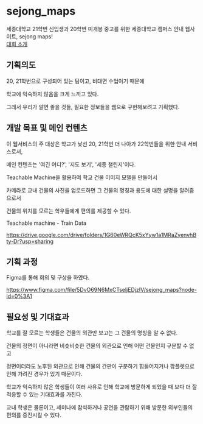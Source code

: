 # sejong_maps
세종대학교 21학번 신입생과 20학번 미개봉 중고를 위한 세종대학교 캠퍼스 안내 웹사이트, sejong maps!    
[대회 소개](https://do.sejong.ac.kr/ko/program/all/view/1737/description)


## 기획의도
20, 21학번으로 구성되어 있는 팀이고, 비대면 수업이기 때문에 

학교에 익숙하지 않음을 크게 느끼고 있다. 

그래서 우리가 알면 좋을 것들, 필요한 정보들을 웹으로 구현해보려고 기획했다.

## 개발 목표 및 메인 컨텐츠

이 웹서비스의 주 대상은 학교가 낯선 20, 21학번 더 나아가 22학번들을 위한 안내 서비스로서,

메인 컨텐츠는 '여긴 어디?', '지도 보기', '세종 챌린지'이다.

Teachable Machine을 활용하여 학교 건물 이미지 모델을 만들어서

카메라로 교내 건물의 사진을 업로드하면 그 건물의 명칭과 용도에 대한 설명을 알려줌으로서

건물의 위치를 모르는 학우들에게 편의를 제공할 수 있다.

Teachable machine - Train Data

https://drive.google.com/drive/folders/1G60eWRQcK5xYyw1a1MRaZyenvhBty-Dr?usp=sharing

## 기획 과정
Figma를 통해 회의 및 구상을 하였다.

https://www.figma.com/file/5DvO69N6MxCTseljEDjzIV/sejong_maps?node-id=0%3A1


## 필요성 및 기대효과
학교를 잘 모르는 학생들은 건물의 외관만 보고는 그 건물의 명칭을 알 수 없다.

건물의 정면이 아니라면 비슷비슷한 건물의 외관으로 인해 어떤 건물인지 구분할 수 없고

정면이더라도 노후된 외관으로 인해 건물의 간판이 구분하기 힘들어지거나 팜플렛으로 인해 가려진 경우가 있기 때문이다. 

학교가 익숙하지 않은 학생들이 여러 사유로 인해 학교에 방문하게 되었을 때 보다 더 잘 적응할 수 있는 기대효과를 가진다.

교내 학생은 물론이고, 세미나에 참석하거나 공연을 관람하기 위해 방문한 외부인들의 편의를 증진시킬 수 있다.
